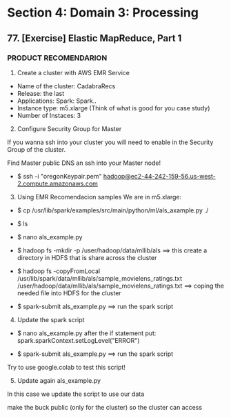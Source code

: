 # Section 4: Domain 3: Processing

## 77. [Exercise] Elastic MapReduce, Part 1
### PRODUCT RECOMENDARION

1. Create a cluster with AWS EMR Service

- Name of the cluster: CadabraRecs
- Release: the last
- Applications: Spark: Spark..
- Instance type: m5.xlarge (Think of what is good for you case study)
- Number of Instaces: 3

2. Configure Security Group for Master

If you wanna ssh into your cluster you will need to enable in the Security Group of the cluster.

Find Master public DNS an ssh into your Master node!

- $ ssh -i "oregonKeypair.pem" hadoop@ec2-44-242-159-56.us-west-2.compute.amazonaws.com

3. Using EMR Recomendacion samples 
We are in m5.xlarge:

- $ cp /usr/lib/spark/examples/src/main/python/ml/als_axample.py ./
- $ ls
- $ nano als_example.py

- $ hadoop fs -mkdir -p /user/hadoop/data/mllib/als ==> this create a directory in HDFS that is share across the cluster
- $ hadoop fs -copyFromLocal /usr/lib/spark/data/mllib/als/sample_movielens_ratings.txt /user/hadoop/data/mllib/als/sample_movielens_ratings.txt ==> coping the needed file into HDFS for the cluster

- $ spark-submit als_example.py ==> run the spark script

4. Update the spark script

- $ nano als_example.py
after the if statement put:
spark.sparkContext.setLogLevel("ERROR")

- $ spark-submit als_example.py ==> run the spark script

Try to use google.colab to test this script!

5. Update again als_example.py

In this case we update the script to use our data

make the buck public (only for the cluster) so the cluster can access

